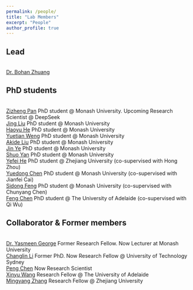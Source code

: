 ```yaml
---
permalink: /people/
title: "Lab Members"
excerpt: "People"
author_profile: true
---
```


## Lead
<br><a href="https://bohanzhuang.github.io/">Dr. Bohan Zhuang</a>

## PhD students
<br><a href="https://zizhengpan.github.io/">Zizheng Pan</a>  PhD student @ Monash University. Upcoming Research Scientist @ DeepSeek
<br><a href="https://jing-liu.com/">Jing Liu</a>  PhD student @ Monash University
<br><a href="https://charles-haoyuhe.github.io/">Haoyu He</a>  PhD student @ Monash University
<br><a href="https://dblp.org/pid/319/7287.html">Yuetian Weng</a>  PhD student @ Monash University
<br><a href="https://github.com/AkideLiu">Akide Liu</a>  PhD student @ Monash University
<br><a href="https://scholar.google.com/citations?user=UFBrJOAAAAAJ&hl=en">Jin Ye</a>  PhD student @ Monash University
<br><a href="">Shuo Yan</a>  PhD student @ Monash University
<br><a href="https://scholar.google.com/citations?user=CTEQwwwAAAAJ&hl=zh-CN">Yefei He</a>  PhD student @ Zhejiang University (co-supervised with Hong Zhou)
<br><a href="https://donydchen.github.io/">Yuedong Chen</a>  PhD student @ Monash University (co-supervised with Jianfei Cai)
<br><a href="https://scholar.google.com/citations?user=rGaW26gAAAAJ&hl=zh-CN">Sidong Feng</a>  PhD student @ Monash University (co-supervised with Chunyang Chen)
<br><a href="https://github.com/Chenfeng1271">Feng Chen</a>  PhD student @ The University of Adelaide (co-supervised with Qi Wu)


## Collaborator & Former members

<br><a href="https://scholar.google.com/citations?user=URHQRGwAAAAJ&hl=en">Dr. Yasmeen George</a>  Former Research Fellow. Now Lecturer at Monash University
<br><a href="https://scholar.google.com/citations?user=RLAgwBkAAAAJ&hl=en">Changlin Li</a> Former PhD. Now Research Fellow @ University of Technology Sydney
<br><a href="https://scholar.google.com/citations?user=Hoh9p_kAAAAJ&hl=en">Peng Chen</a>  Now Research Scientist 
<br><a href="https://openreview.net/profile?id=~Xinyu_Wang2">Xinyu Wang</a> Research Fellow @ The University of Adelaide
<br><a href="https://openreview.net/profile?id=~Mingyang_Zhang3">Mingyang Zhang</a> Research Fellow @ Zhejiang University


